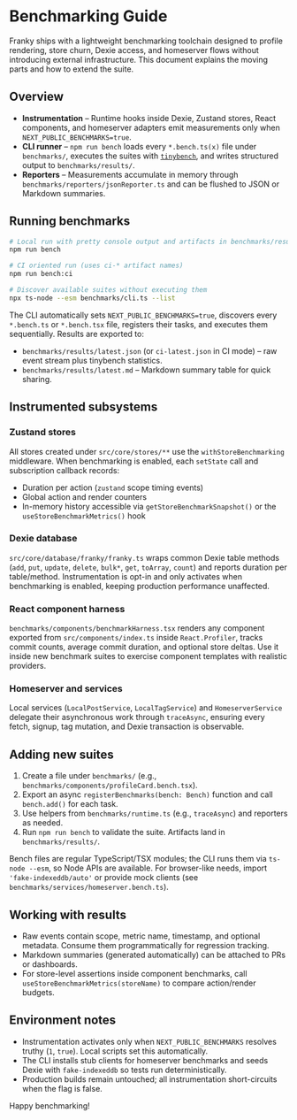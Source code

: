 # Benchmarking Guide

Franky ships with a lightweight benchmarking toolchain designed to profile rendering, store churn, Dexie access, and homeserver flows without introducing external infrastructure. This document explains the moving parts and how to extend the suite.

## Overview

- **Instrumentation** – Runtime hooks inside Dexie, Zustand stores, React components, and homeserver adapters emit measurements only when `NEXT_PUBLIC_BENCHMARKS=true`.
- **CLI runner** – `npm run bench` loads every `*.bench.ts(x)` file under `benchmarks/`, executes the suites with [`tinybench`](https://github.com/tinylabs/tinybench), and writes structured output to `benchmarks/results/`.
- **Reporters** – Measurements accumulate in memory through `benchmarks/reporters/jsonReporter.ts` and can be flushed to JSON or Markdown summaries.

## Running benchmarks

```bash
# Local run with pretty console output and artifacts in benchmarks/results/
npm run bench

# CI oriented run (uses ci-* artifact names)
npm run bench:ci

# Discover available suites without executing them
npx ts-node --esm benchmarks/cli.ts --list
```

The CLI automatically sets `NEXT_PUBLIC_BENCHMARKS=true`, discovers every `*.bench.ts` or `*.bench.tsx` file, registers their tasks, and executes them sequentially. Results are exported to:

- `benchmarks/results/latest.json` (or `ci-latest.json` in CI mode) – raw event stream plus tinybench statistics.
- `benchmarks/results/latest.md` – Markdown summary table for quick sharing.

## Instrumented subsystems

### Zustand stores

All stores created under `src/core/stores/**` use the `withStoreBenchmarking` middleware. When benchmarking is enabled, each `setState` call and subscription callback records:

- Duration per action (`zustand` scope timing events)
- Global action and render counters
- In-memory history accessible via `getStoreBenchmarkSnapshot()` or the `useStoreBenchmarkMetrics()` hook

### Dexie database

`src/core/database/franky/franky.ts` wraps common Dexie table methods (`add`, `put`, `update`, `delete`, `bulk*`, `get`, `toArray`, `count`) and reports duration per table/method. Instrumentation is opt-in and only activates when benchmarking is enabled, keeping production performance unaffected.

### React component harness

`benchmarks/components/benchmarkHarness.tsx` renders any component exported from `src/components/index.ts` inside `React.Profiler`, tracks commit counts, average commit duration, and optional store deltas. Use it inside new benchmark suites to exercise component templates with realistic providers.

### Homeserver and services

Local services (`LocalPostService`, `LocalTagService`) and `HomeserverService` delegate their asynchronous work through `traceAsync`, ensuring every fetch, signup, tag mutation, and Dexie transaction is observable.

## Adding new suites

1. Create a file under `benchmarks/` (e.g., `benchmarks/components/profileCard.bench.tsx`).
2. Export an async `registerBenchmarks(bench: Bench)` function and call `bench.add()` for each task.
3. Use helpers from `benchmarks/runtime.ts` (e.g., `traceAsync`) and reporters as needed.
4. Run `npm run bench` to validate the suite. Artifacts land in `benchmarks/results/`.

Bench files are regular TypeScript/TSX modules; the CLI runs them via `ts-node --esm`, so Node APIs are available. For browser-like needs, import `'fake-indexeddb/auto'` or provide mock clients (see `benchmarks/services/homeserver.bench.ts`).

## Working with results

- Raw events contain scope, metric name, timestamp, and optional metadata. Consume them programmatically for regression tracking.
- Markdown summaries (generated automatically) can be attached to PRs or dashboards.
- For store-level assertions inside component benchmarks, call `useStoreBenchmarkMetrics(storeName)` to compare action/render budgets.

## Environment notes

- Instrumentation activates only when `NEXT_PUBLIC_BENCHMARKS` resolves truthy (`1`, `true`). Local scripts set this automatically.
- The CLI installs stub clients for homeserver benchmarks and seeds Dexie with `fake-indexeddb` so tests run deterministically.
- Production builds remain untouched; all instrumentation short-circuits when the flag is false.

Happy benchmarking!
